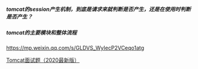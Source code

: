 ##### tomcat的session产生机制，到底是请求来就判断是否产生，还是在使用时判断是否产生？

##### tomcat的主要模块和整体流程



https://mp.weixin.qq.com/s/GLDVS_WyIecP2VCeqo1atg

[Tomcat面试题（2020最新版）](https://mp.weixin.qq.com/s/GLDVS_WyIecP2VCeqo1atg)

